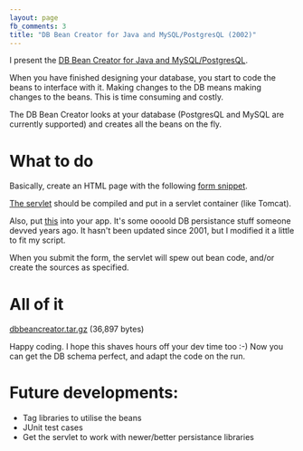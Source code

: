```yaml
---
layout: page
fb_comments: 3
title: "DB Bean Creator for Java and MySQL/PostgresQL (2002)"
---
```


I present the [DB Bean Creator for Java and MySQL/PostgresQL](/projects/dbbeancreator).

When you have finished designing your database, you start to code the beans to interface with it. Making changes to the DB means making changes to the beans. This is time consuming and costly.

The DB Bean Creator looks at your database (PostgresQL and MySQL are currently supported) and creates all the beans on the fly.

# What to do

Basically, create an HTML page with the following [form snippet](/projects/dbbeancreator/dbbeancreator/form.html).

[The servlet](/projects/dbbeancreator/dbbeancreator/CreateDBBean.java) should be compiled and put in a servlet container (like Tomcat).

Also, put [this](/projects/dbbeancreator/dbbeancreator/org.gjt.tw.dbobjects.tar.gz) into your app. It's some oooold DB persistance stuff someone devved years ago. It hasn't been updated since 2001, but I modified it a little to fit my script.

When you submit the form, the servlet will spew out bean code, and/or create the sources as specified.

# All of it

[dbbeancreator.tar.gz](/projects/dbbeancreator/dbbeancreator.tar.gz) (36,897 bytes)

Happy coding. I hope this shaves hours off your dev time too :-) Now you can get the DB schema perfect, and adapt the code on the run.

# Future developments:

* Tag libraries to utilise the beans
* JUnit test cases
* Get the servlet to work with newer/better persistance libraries
